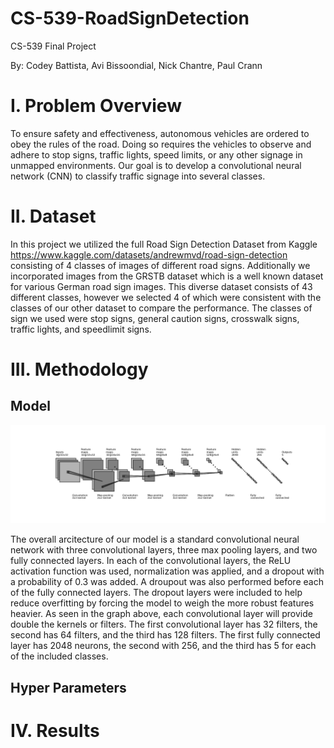 # CS-539-RoadSignDetection
CS-539 Final Project

By: Codey Battista, Avi Bissoondial, Nick Chantre, Paul Crann

# I. Problem Overview
To ensure safety and effectiveness, autonomous vehicles are ordered to obey the rules of the road. Doing so requires the vehicles to observe and adhere to stop signs, traffic lights, speed limits, or any other signage in unmapped environments. Our goal is to develop a convolutional neural network (CNN) to classify traffic signage into several classes.

# II. Dataset

In this project we utilized the full Road Sign Detection Dataset from Kaggle https://www.kaggle.com/datasets/andrewmvd/road-sign-detection consisting of 4 classes of images of different road signs. Additionally we incorporated images from the GRSTB dataset which is a well known dataset for various German road sign images. This diverse dataset consists of 43 different classes, however we selected 4 of which were consistent with the classes of our other dataset to compare the performance. The classes of sign we used were stop signs, general caution signs, crosswalk signs, traffic lights, and speedlimit signs. 


# III. Methodology

## Model
![Model Diagram](assets/Diagram2.png)

The overall arcitecture of our model is a standard convolutional neural network with three convolutional layers, three max pooling layers, and two fully connected layers. In each of the convolutional layers, the ReLU activation function was used, normalization was applied, and a dropout with a probability of 0.3 was added. A droupout was also performed before each of the fully connected layers. The dropout layers were included to help reduce overfitting by forcing the model to weigh the more robust features heavier. As seen in the graph above, each convolutional layer will provide double the kernels or filters. The first convolutional layer has 32 filters, the second has 64 filters, and the third has 128 filters. The first fully connected layer has 2048 neurons, the second with 256, and the third has 5 for each of the included classes. 

## Hyper Parameters

# IV. Results
